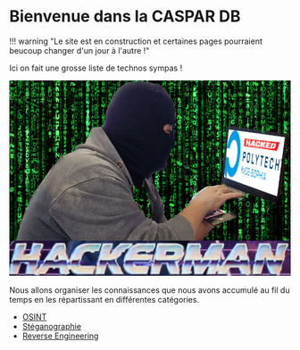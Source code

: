 # Bienvenue dans la CASPAR DB

!!! warning "Le site est en construction et certaines pages pourraient beucoup changer d'un jour à l'autre !"

Ici on fait une grosse liste de technos sympas !

![HACKERMAN](images/HACKERMAN.png)

Nous allons organiser les connaissances que nous avons accumulé au fil du temps en les répartissant en différentes catégories.


- [OSINT](OSINT/OSINT.md)
- [Stéganographie](Steganographie/steagano.md)
- [Reverse Engineering](Reverse-Engineering/re.md)
